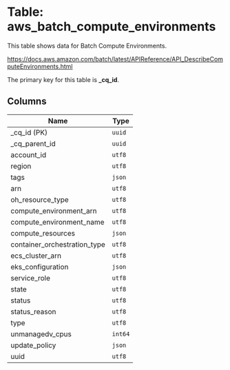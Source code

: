 # Table: aws_batch_compute_environments

This table shows data for Batch Compute Environments.

https://docs.aws.amazon.com/batch/latest/APIReference/API_DescribeComputeEnvironments.html

The primary key for this table is **_cq_id**.

## Columns

| Name          | Type          |
| ------------- | ------------- |
|_cq_id (PK)|`uuid`|
|_cq_parent_id|`uuid`|
|account_id|`utf8`|
|region|`utf8`|
|tags|`json`|
|arn|`utf8`|
|oh_resource_type|`utf8`|
|compute_environment_arn|`utf8`|
|compute_environment_name|`utf8`|
|compute_resources|`json`|
|container_orchestration_type|`utf8`|
|ecs_cluster_arn|`utf8`|
|eks_configuration|`json`|
|service_role|`utf8`|
|state|`utf8`|
|status|`utf8`|
|status_reason|`utf8`|
|type|`utf8`|
|unmanagedv_cpus|`int64`|
|update_policy|`json`|
|uuid|`utf8`|